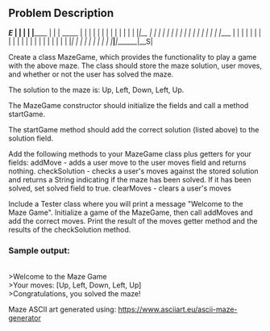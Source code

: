 ## Problem Description

___________E_________
|       |   |       |
|______ | | | _____ |
| |   | | |   |   | |
| | | | |_|__ | | | |
| | | |     | | | | |
| | | |____ | | | | |
| | | |   | | | | | |
| | | | | | |_| | | |
|   |   |       |   |
|___|___|_______|__S|

Create a class MazeGame, which provides the functionality to play a game with the above maze.
The class should store the maze solution, user moves, and whether or not the user has solved the maze.

The solution to the maze is: Up, Left, Down, Left, Up.

The MazeGame constructor should initialize the fields and call a method startGame.

The startGame method should add the correct solution (listed above) to the solution field.

Add the following methods to your MazeGame class plus getters for your fields:
addMove - adds a user move to the user moves field and returns nothing.
checkSolution - checks a user's moves against the stored solution and returns a String indicating if the maze has been solved. If it has been solved, set solved field to true.
clearMoves - clears a user's moves

Include a Tester class where you will print a message "Welcome to the Maze Game".
Initialize a game of the MazeGame, then call addMoves and add the correct moves.
Print the result of the moves getter method and the results of the checkSolution method.

### Sample output:
<br>>Welcome to the Maze Game
<br>>Your moves: [Up, Left, Down, Left, Up]
<br>>Congratulations, you solved the maze!

Maze ASCII art generated using: https://www.asciiart.eu/ascii-maze-generator